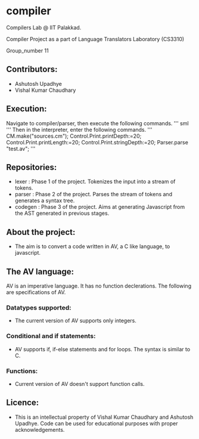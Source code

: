 # compiler
Compilers Lab @ IIT Palakkad.

Compiler Project as a part of Language Translators Laboratory (CS3310)

Group_number 11

## Contributors: 
  - Ashutosh Upadhye
  - Vishal Kumar Chaudhary

## Execution: 
Navigate to compiler/parser, then execute the following commands. 
'''
sml
'''
Then in the interpreter, enter the following commands. 
'''
CM.make("sources.cm");
Control.Print.printDepth:=20;
Control.Print.printLength:=20;
Control.Print.stringDepth:=20;
Parser.parse "test.av";
'''

## Repositories: 
  - lexer : Phase 1 of the project. Tokenizes the input into a stream of tokens. 
  - parser : Phase 2 of the project. Parses the stream of tokens and generates a syntax tree. 
  - codegen : Phase 3 of the project. Aims at generating Javascript from the AST generated in previous stages. 

## About the project: 
  - The aim is to convert a code written in AV, a C like language, to javascript. 

## The AV language: 
AV is an imperative language. It has no function declerations. The following are specifications of AV. 
### Datatypes supported: 
  - The current version of AV supports only integers. 
### Conditional and if statements: 
  - AV supports if, if-else statements and for loops. The syntax is similar to C. 
### Functions: 
  - Current version of AV doesn't support function calls. 

## Licence: 
  - This is an intellectual property of Vishal Kumar Chaudhary and Ashutosh Upadhye. Code can be used for educational purposes with proper acknowledgements. 

